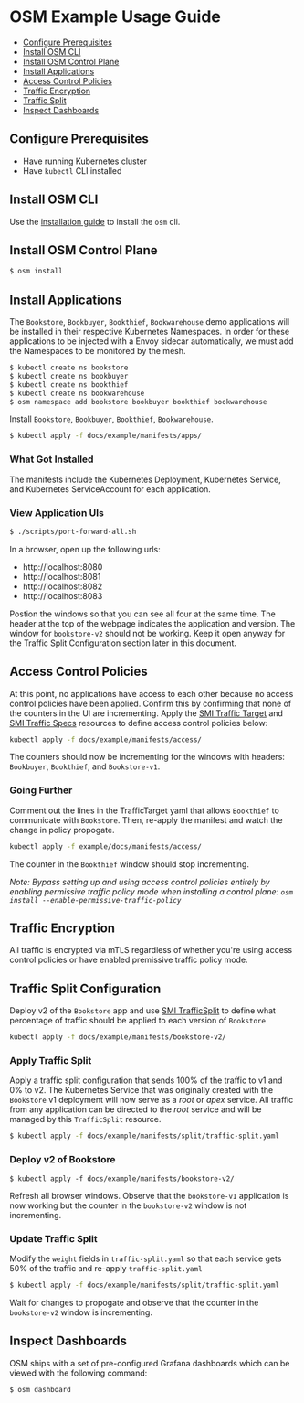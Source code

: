 # OSM Example Usage Guide

- [Configure Prerequisites](#configure-prerequisites)
- [Install OSM CLI](#install-osm-cli)
- [Install OSM Control Plane](#install-osm-control-plane)
- [Install Applications](#install-applications)
- [Access Control Policies](#access-control-policies)
- [Traffic Encryption](#traffic-encryption)
- [Traffic Split](#traffic-split-configuration)
- [Inspect Dashboards](#inspect-dashboards)

## Configure Prerequisites
- Have running Kubernetes cluster
- Have `kubectl` CLI installed

## Install OSM CLI
Use the [installation guide](/docs/installation_guide.md) to install the `osm` cli.

## Install OSM Control Plane
```bash
$ osm install
```

## Install Applications
The `Bookstore`, `Bookbuyer`, `Bookthief`, `Bookwarehouse` demo applications will be installed in their respective Kubernetes Namespaces. In order for these applications to be injected with a Envoy sidecar automatically, we must add the Namespaces to be monitored by the mesh.

```bash
$ kubectl create ns bookstore
$ kubectl create ns bookbuyer
$ kubectl create ns bookthief
$ kubectl create ns bookwarehouse
$ osm namespace add bookstore bookbuyer bookthief bookwarehouse
```

Install `Bookstore`, `Bookbuyer`, `Bookthief`, `Bookwarehouse`.
```bash
$ kubectl apply -f docs/example/manifests/apps/
```

### What Got Installed
The manifests include the Kubernetes Deployment, Kubernetes Service, and Kubernetes ServiceAccount for each application.

### View Application UIs
```bash
$ ./scripts/port-forward-all.sh
```

In a browser, open up the following urls:
- http://localhost:8080
- http://localhost:8081
- http://localhost:8082
- http://localhost:8083

Postion the windows so that you can see all four at the same time. The header at the top of the webpage indicates the application and version. The window for `bookstore-v2` should not be working. Keep it open anyway for the Traffic Split Configuration section later in this document.

## Access Control Policies
At this point, no applications have access to each other because no access control policies have been applied. Confirm this by confirming that none of the counters in the UI are incrementing. Apply the [SMI Traffic Target][1] and [SMI Traffic Specs][2] resources to define access control policies below:
```bash
kubectl apply -f docs/example/manifests/access/
```
The counters should now be incrementing for the windows with headers: `Bookbuyer`, `Bookthief`, and `Bookstore-v1`.

### Going Further
Comment out the lines in the TrafficTarget yaml that allows `Bookthief` to communicate with `Bookstore`. Then, re-apply the manifest and watch the change in policy propogate.
```bash
kubectl apply -f example/docs/manifests/access/
```
The counter in the `Bookthief` window should stop incrementing.

*Note: Bypass setting up and using access control policies entirely by enabling permissive traffic policy mode when installing a control plane: `osm install --enable-permissive-traffic-policy`*

## Traffic Encryption
All traffic is encrypted via mTLS regardless of whether you're using access control policies or have enabled premissive traffic policy mode.

## Traffic Split Configuration
Deploy v2 of the `Bookstore` app and use [SMI TrafficSplit][3] to define what percentage of traffic should be applied to each version of `Bookstore`

```bash
kubectl apply -f docs/example/manifests/bookstore-v2/
```

### Apply Traffic Split
Apply a traffic split configuration that sends 100% of the traffic to v1 and 0% to v2. The Kubernetes Service that was originally created with the `Bookstore` v1 deployment will now serve as a *root* or *apex* service. All traffic from any application can be directed to the *root* service and will be managed by this `TrafficSplit` resource.
```bash
$ kubectl apply -f docs/example/manifests/split/traffic-split.yaml
```

### Deploy v2 of Bookstore
```
$ kubectl apply -f docs/example/manifests/bookstore-v2/
```
Refresh all browser windows. Observe that the `bookstore-v1` application is now working but the counter in the `bookstore-v2` window is not incrementing.

### Update Traffic Split
Modify the `weight` fields in `traffic-split.yaml` so that each service gets 50% of the traffic and re-apply `traffic-split.yaml`
```bash
$ kubectl apply -f docs/example/manifests/split/traffic-split.yaml
```
Wait for changes to propogate and observe that the counter in the `bookstore-v2` window is incrementing.

## Inspect Dashboards
OSM ships with a set of pre-configured Grafana dashboards which can be viewed with the following command:
```bash
$ osm dashboard
```

[1]: https://github.com/servicemeshinterface/smi-spec/blob/v0.5.0/apis/traffic-access/v1alpha2/traffic-access.md
[2]: https://github.com/servicemeshinterface/smi-spec/blob/v0.5.0/apis/traffic-specs/v1alpha3/traffic-specs.md
[3]: https://github.com/servicemeshinterface/smi-spec/blob/v0.5.0/apis/traffic-split/v1alpha2/traffic-split.md
